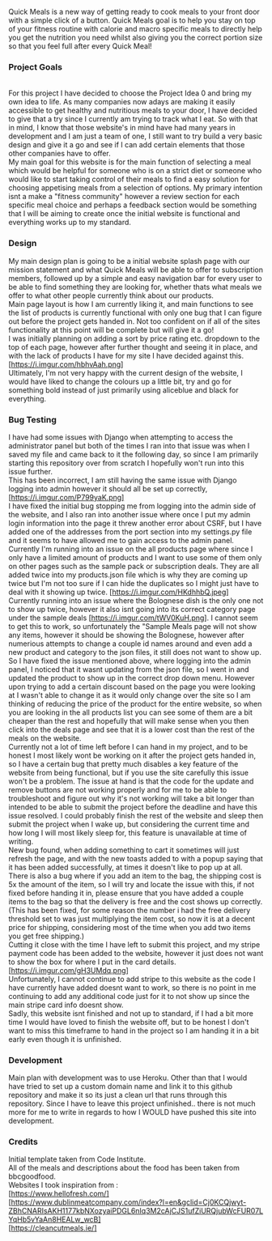 Quick Meals is a new way of getting ready to cook meals to your front door with a simple click of a button. Quick Meals goal is to help you stay on top of your fitness routine with calorie and macro specific meals to directly help you get the nutrition you need whilst also giving you the correct portion size so that you feel full after every Quick Meal!

### Project Goals
<br>
For this project I have decided to choose the Project Idea 0 and bring my own idea to life. As many companies now adays are making it easily accessible to get healthy and nutritious meals to your door, I have decided to give that a try since I currently am trying to track what I eat. So with that in mind, I know that those website's in mind have had many years in development and I am just a team of one, I still want to try build a very basic design and give it a go and see if I can add certain elements that those other companies have to offer.
<br>
My main goal for this website is for the main function of selecting a meal which would be helpful for someone who is on a strict diet or someone who would like to start taking control of their meals to find a easy solution for choosing appetising meals from a selection of options. My primary intention isnt a make a "fitness community" however a review section for each specific meal choice and perhaps a feedback section would be something that I will be aiming to create once the initial website is functional and everything works up to my standard.

### Design
My main design plan is going to be a initial website splash page with our mission statement and what Quick Meals will be able to offer to subscription members, followed up by a simple and easy navigation bar for every user to be able to find something they are looking for, whether thats what meals we offer to what other people currently think about our products. <br>
Main page layout is how I am currently liking it, and main functions to see the list of products is currently functional with only one bug that I can figure out before the project gets handed in. Not too confident on if all of the sites functionality at this point will be complete but will give it a go! <br>
I was initially planning on adding a sort by price rating etc. dropdown to the top of each page, however after further thought and seeing it in place, and with the lack of products I have for my site I have decided against this. [https://i.imgur.com/hbhvAah.png] <br>
Ultimately, I'm not very happy with the current design of the website, I would have liked to change the colours up a little bit, try and go for something bold instead of just primarily using aliceblue and black for everything.

### Bug Testing
I have had some issues with Django when attempting to access the administrator panel but both of the times I ran into that issue was when I saved my file and came back to it the following day, so since I am primarily starting this repository over from scratch I hopefully won't run into this issue further. <br>
This has been incorrect, I am still having the same issue with Django logging into admin however it should all be set up correctly, [https://i.imgur.com/P799yaK.png] <br>
I have fixed the initial bug stopping me from logging into the admin side of the website, and I also ran into another issue where once I put my admin login information into the page it threw another error about CSRF, but I have added one of the addresses from the port section into my settings.py file and it seems to have allowed me to gain access to the admin panel. <br>
Currently I'm running into an issue on the all products page where since I only have a limited amount of products and I want to use some of them only on other pages such as the sample pack or subscription deals. They are all added twice into my products.json file which is why they are coming up twice but I'm not too sure if I can hide the duplicates so I might just have to deal with it showing up twice. [https://i.imgur.com/HKdhhbQ.jpeg] <br>
Currently running into an issue where the Bolognese dish is the only one not to show up twice, however it also isnt going into its correct category page under the sample deals [https://i.imgur.com/tWV0KuH.png]. I cannot seem to get this to work, so unfortunately the "Sample Meals page will not show any items, however it should be showing the Bolognese, however after numerious attempts to change a couple id names around and even add a new product and category to the json files, it still does not want to show up. <br>
So I have fixed the issue mentioned above, where logging into the admin panel, I noticed that it wasnt updating from the json file, so I went in and updated the product to show up in the correct drop down menu. However upon trying to add a certain discount based on the page you were looking at I wasn't able to change it as it would only change over the site so I am thinking of reducing the price of the product for the entire website, so when you are looking in the all products list you can see some of them are a bit cheaper than the rest and hopefully that will make sense when you then click into the deals page and see that it is a lower cost than the rest of the meals on the website. <br>
Currently not a lot of time left before I can hand in my project, and to be honest I most likely wont be working on it after the project gets handed in, so I have a certain bug that pretty much disables a key feature of the website from being functional, but if you use the site carefully this issue won't be a problem. The issue at hand is that the code for the update and remove buttons are not working properly and for me to be able to troubleshoot and figure out why it's not working will take a bit longer than intended to be able to submit the project before the deadline and have this issue resolved. I could probably finish the rest of the website and sleep then submit the project when I wake up, but considering the current time and how long I will most likely sleep for, this feature is unavailable at time of writing. <br>
New bug found, when adding something to cart it sometimes will just refresh the page, and with the new toasts added to with a popup saying that it has been added successfully, at times it doesn't like to pop up at all. <br>
There is also a bug where if you add an item to the bag, the shipping cost is 5x the amount of the item, so I will try and locate the issue with this, if not fixed before handing it in, please ensure that you have added a couple items to the bag so that the delivery is free and the cost shows up correctly. (This has been fixed, for some reason the number i had the free delivery threshold set to was just multiplying the item cost, so now it is at a decent price for shipping, considering most of the time when you add two items you get free shipping.)<br>
Cutting it close with the time I have left to submit this project, and my stripe payment code has been added to the website, however it just does not want to show the box for where I put in the card details. [https://i.imgur.com/gH3UMdq.png] <br>
Unfortunately, I cannot continue to add stripe to this website as the code I have currently have added doesnt want to work, so there is no point in me continuing to add any additional code just for it to not show up since the main stripe card info doesnt show. <br>
Sadly, this website isnt finished and not up to standard, if I had a bit more time I would have loved to finish the website off, but to be honest I don't want to miss this timeframe to hand in the project so I am handing it in a bit early even though it is unfinished.

### Development
Main plan with development was to use Heroku. Other than that I would have tried to set up a custom domain name and link it to this github repository and make it so its just a clean url that runs through this repository. Since I have to leave this project unfinished.. there is not much more for me to write in regards to how I WOULD have pushed this site into development.

### Credits
Initial template taken from Code Institute. <br>
All of the meals and descriptions about the food has been taken from bbcgoodfood. <br>
Websites I took inspiration from : <br>
[https://www.hellofresh.com/] <br>
[https://www.dublinmeatcompany.com/index?l=en&gclid=Cj0KCQjwyt-ZBhCNARIsAKH1177kbNXozyaiPDGL6nIq3M2cAjCJS1ufZiURQjubWcFUR07LYqHb5vYaAn8HEALw_wcB] <br>
[https://cleancutmeals.ie/]<br>
